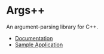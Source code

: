 # Args++

An argument-parsing library for C++.

* [Documentation](http://www.dmulholl.com/docs/argspp/master/)
* [Sample Application](https://github.com/dmulholl/argspp/blob/master/src/example.cpp)
